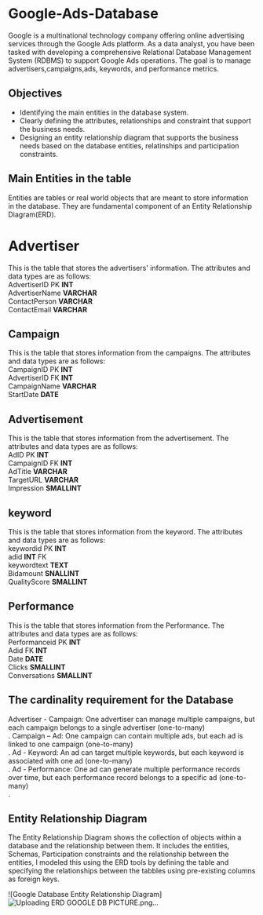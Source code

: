 # Google-Ads-Database
Google is a multinational technology company offering online advertising services through the Google Ads platform. As a data analyst, you have been tasked with developing a comprehensive Relational Database Management System (RDBMS) to support Google Ads operations. The goal is to manage advertisers,campaigns,ads, keywords, and performance metrics.

## Objectives
* Identifying the main entities in the database system.
* Clearly defining the attributes, relationships and constraint that support the business needs.
* Designing an entity relationship diagram that supports the business needs based on the database entities, relatinships and participation constraints.


  
## Main Entities in the table
Entities are tables or real world objects that are meant to store information in the database. They are fundamental component of an Entity Relationship Diagram(ERD).

# Advertiser
This is the table that stores the advertisers' information. The attributes and data types are as follows:<br>
AdvertiserID PK **INT**<br>
AdvertiserName **VARCHAR**<br>
ContactPerson **VARCHAR**<br>
ContactEmail **VARCHAR**<br>

## Campaign
This is the table that stores information from the campaigns. The attributes and data types are as follows:<br>
CampaignID PK **INT**<br>
AdvertiserID FK **INT**<br>
CampaignName **VARCHAR**<br>
StartDate **DATE**<br>

## Advertisement
This is the table that stores information from the advertisement. The attributes and data types are as follows:<br>
AdID PK **INT**<br>
CampaignID FK **INT**<br>
AdTitle **VARCHAR**<br>
TargetURL **VARCHAR**<br>
Impression **SMALLINT**<br>

## keyword
This is the table that stores information from the keyword. The attributes and data types are as follows:<br>
keywordid PK **INT**<br>
adid **INT** FK <br>
keywordtext **TEXT** <br>
Bidamount **SNALLINT** <br>
QualityScore **SMALLINT** <br>

## Performance
This is the table that stores information from the Performance. The attributes and data types are as follows:<br>
Performanceid PK **INT** <br>
Adid FK **INT** <br>
Date **DATE** <br>
Clicks **SMALLINT** <br>
Conversations **SMALLINT** <br>

## The cardinality requirement for the Database
Advertiser - Campaign: One advertiser can manage multiple campaigns, but each campaign belongs to a single advertiser (one-to-many) <br>.
Campaign – Ad: One campaign can contain multiple ads, but each ad is linked to one campaign (one-to-many) <br>.
Ad - Keyword: An ad can target multiple keywords, but each keyword is associated with one ad (one-to-many) <br>.
Ad - Performance: One ad can generate multiple performance records over time, but each performance record belongs to a specific ad (one-to-many) <br>. 

## Entity Relationship Diagram 
The Entity Relationship Diagram shows the collection of objects within a database and the relationship between them. It includes the entities, Schemas, Participation constraints and the relationship between the entities, I modeled this using the ERD tools by defining the table and specifying the relationships between the tabbles using pre-existing columns as foreign keys.

![Google Database Entity Relationship Diagram]![Uploading ERD GOOGLE DB PICTURE.png…]()







